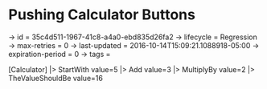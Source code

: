 # Pushing Calculator Buttons

-> id = 35c4d511-1967-41c8-a4a0-ebd835d26fa2
-> lifecycle = Regression
-> max-retries = 0
-> last-updated = 2016-10-14T15:09:21.1088918-05:00
-> expiration-period = 0
-> tags = 

[Calculator]
|> StartWith value=5
|> Add value=3
|> MultiplyBy value=2
|> TheValueShouldBe value=16
~~~
